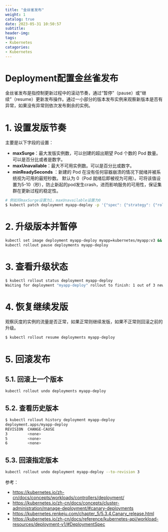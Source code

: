 ```yaml
---
title: "金丝雀发布"
weight: 1
catalog: true
date: 2023-05-31 10:50:57
subtitle:
header-img: 
tags:
- Kubernetes
catagories:
- Kubernetes
---
```


# Deployment配置金丝雀发布

金丝雀发布是指控制更新过程中的滚动节奏，通过“暂停”（pause）或“继续”（resume）更新发布操作。通过一小部分的版本发布实例来观察新版本是否有异常，如果没有异常则依次发布剩余的实例。

# 1. 设置发版节奏

主要是以下字段的设置：

- **maxSurge**：最大发版实例数，可以创建的超出期望 Pod 个数的 Pod 数量。可以是百分比或者是数字。
- **maxUnavailable**：最大不可用实例数。可以是百分比或数字。
- **minReadySeconds** ：新建的 Pod 在没有任何容器崩溃的情况下就绪并被系统视为可用的最短秒数。 默认为 0（Pod 就绪后即被视为可用）。可将该值设置为5-10（秒），防止新起的pod发生crash，进而影响服务的可用性，保证集群在更新过程的稳定性。

```bash
# 例如将maxSurge设置为1，maxUnavailable设置为0
$ kubectl patch deployment myapp-deploy -p '{"spec": {"strategy": {"rollingUpdate": {"maxSurge": 1, "maxUnavailable": 0}}}}'
```

# 2. 升级版本并暂停

```bash
kubectl set image deployment myapp-deploy myapp=kubernetes/myapp:v3 && \
kubectl rollout pause deployments myapp-deploy
```

# 3. 查看升级状态

```bash
$ kubectl rollout status deployment myapp-deploy
Waiting for deployment "myapp-deploy" rollout to finish: 1 out of 3 new replicas have been updated...
```

# 4. 恢复继续发版

观察灰度的实例的流量是否正常，如果正常则继续发版，如果不正常则回滚之前的升级。

```bash
$ kubectl rollout resume deployments myapp-deploy
```

# 5. 回滚发布

## 5.1. 回滚上一个版本

```bash
kubectl rollout undo deployments myapp-deploy
```

## 5.2. 查看历史版本

```bash
$ kubectl rollout history deployment myapp-deploy
deployment.apps/myapp-deploy
REVISION  CHANGE-CAUSE
3         <none>
5         <none>
6         <none>
```

## 5.3. 回滚指定版本

```bash
kubectl rollout undo deployment myapp-deploy --to-revision 3
```





参考：

- https://kubernetes.io/zh-cn/docs/concepts/workloads/controllers/deployment/
- https://kubernetes.io/zh-cn/docs/concepts/cluster-administration/manage-deployment/#canary-deployments
- https://kubernetes.renkeju.com/chapter_5/5.3.4.Canary_release.html
- https://kubernetes.io/zh-cn/docs/reference/kubernetes-api/workload-resources/deployment-v1/#DeploymentSpec
